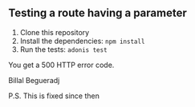 ## Testing a route having a parameter

1. Clone this repository
2. Install the dependencies: `npm install`
3. Run the tests: `adonis test`

You get a 500 HTTP error code.

Billal Begueradj

P.S. This is fixed since then
